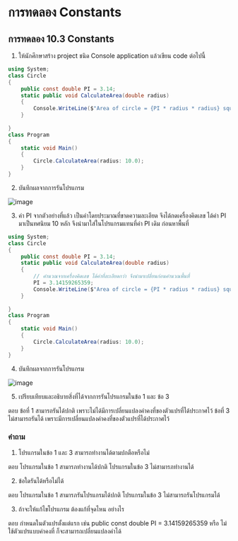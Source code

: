 # การทดลอง Constants #

## การทดลอง 10.3 Constants ##

1. ให้นักศึกษาสร้าง project ชนิด Console application แล้วเขียน code ต่อไปนี้

``` cs
using System;
class Circle
{
    public const double PI = 3.14;
    static public void CalculateArea(double radius)
    {
        Console.WriteLine($"Area of circle = {PI * radius * radius} square unit.");
    }
    
}
class Program
{
    static void Main()
    {
        Circle.CalculateArea(radius: 10.0);
    }
}
```

2. บันทึกผลจากการรันโปรแกรม

![image](https://user-images.githubusercontent.com/92082233/168583102-7331307c-d795-4f63-9086-975c7ecc3e96.png)

3. ค่า PI จากตัวอย่างที่แล้ว เป็นค่าโดยประมาณที่ขาดความละเอียด จึงได้กดเครื่องคิดเลข ได้ค่า PI มาเป็นทศนิยม 10 หลัก จึงนำมาใส่ในโปรแกรมแทนที่ค่า PI เดิม ก่อนหาพื้นที่

```cs
using System;
class Circle
{
    public const double PI = 3.14;
    static public void CalculateArea(double radius)
    {
        // คำนวณจากเครื่องคิดเลข ได้ค่าที่ละเอียดกว่า จึงนำมาเปลี่ยนก่อนคำนวณพื้นที่
        PI = 3.14159265359;
        Console.WriteLine($"Area of circle = {PI * radius * radius} square unit.");
    }
    
}
class Program
{
    static void Main()
    {
        Circle.CalculateArea(radius: 10.0);
    }
}

```
4. บันทึกผลจากการรันโปรแกรม

![image](https://user-images.githubusercontent.com/92082233/168583621-a56c11e0-fdde-487d-b270-7ef739f73e14.png)


5. เปรียบเทียบและอธิบายสิ่งที่ได้จากการรันโปรแกรมในข้อ 1 และ ข้อ 3

ตอบ ข้อที่ 1 สามารถรันได้ปกติ เพราะไม่ได้มีการเปลี่ยนแปลงค่าคงที่ของตัวแปรที่ได้ประกาศไว้
ข้อที่ 3 ไม่สามารถรันได้ เพราะมีการเปลี่ยนแปลงค่าคงที่ของตัวแปรที่ได้ประกาศไว้

### คำถาม ###
1. โปรแกรมในข้อ 1 และ 3 สามารถทำงานได้ตามปกตือหรือไม่

ตอบ โปรแกรมในข้อ 1 สามารภทำงานได้ปกติ
โปรแกรมในข้อ 3 ไม่สามารภทำงานได้

2. ข้อใดรันได้หรือไม่ได้

ตอบ โปรแกรมในข้อ 1 สามารภรันโปรแกรมได้ปกติ
โปรแกรมในข้อ 3 ไม่สามารถรันโปรแกรมได้

3. ถ้าจะให้แก้ไขโปรแกรม ต้องแก้ที่จุดไหน อย่างไร

ตอบ กำหนดในตัวแปรตั้งแต่แรก เช่น public const double PI = 3.14159265359 หรือ ไม่ใช้ตัวแปรแบบค่าคงที่ ก็จะสามารถเปลี่ยนแปลงค่าได้

